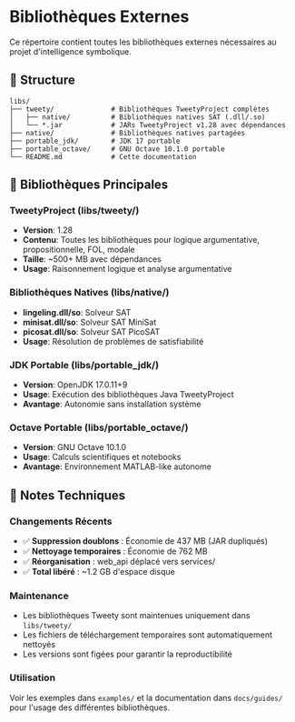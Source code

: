 # Bibliothèques Externes

Ce répertoire contient toutes les bibliothèques externes nécessaires au projet d'intelligence symbolique.

## 📁 Structure

```
libs/
├── tweety/              # Bibliothèques TweetyProject complètes
│   ├── native/          # Bibliothèques natives SAT (.dll/.so)
│   └── *.jar            # JARs TweetyProject v1.28 avec dépendances
├── native/              # Bibliothèques natives partagées
├── portable_jdk/        # JDK 17 portable
├── portable_octave/     # GNU Octave 10.1.0 portable
└── README.md            # Cette documentation
```

## 🎯 Bibliothèques Principales

### TweetyProject (libs/tweety/)
- **Version**: 1.28
- **Contenu**: Toutes les bibliothèques pour logique argumentative, propositionnelle, FOL, modale
- **Taille**: ~500+ MB avec dépendances
- **Usage**: Raisonnement logique et analyse argumentative

### Bibliothèques Natives (libs/native/)
- **lingeling.dll/so**: Solveur SAT
- **minisat.dll/so**: Solveur SAT MiniSat
- **picosat.dll/so**: Solveur SAT PicoSAT
- **Usage**: Résolution de problèmes de satisfiabilité

### JDK Portable (libs/portable_jdk/)
- **Version**: OpenJDK 17.0.11+9
- **Usage**: Exécution des bibliothèques Java TweetyProject
- **Avantage**: Autonomie sans installation système

### Octave Portable (libs/portable_octave/)
- **Version**: GNU Octave 10.1.0
- **Usage**: Calculs scientifiques et notebooks
- **Avantage**: Environnement MATLAB-like autonome

## 🔧 Notes Techniques

### Changements Récents
- ✅ **Suppression doublons** : Économie de 437 MB (JAR dupliqués)
- ✅ **Nettoyage temporaires** : Économie de 762 MB 
- ✅ **Réorganisation** : web_api déplacé vers services/
- ✅ **Total libéré** : ~1.2 GB d'espace disque

### Maintenance
- Les bibliothèques Tweety sont maintenues uniquement dans `libs/tweety/`
- Les fichiers de téléchargement temporaires sont automatiquement nettoyés
- Les versions sont figées pour garantir la reproductibilité

### Utilisation
Voir les exemples dans `examples/` et la documentation dans `docs/guides/` pour l'usage des différentes bibliothèques.
